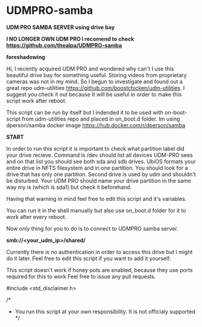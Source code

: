 # UDMPRO-samba

**UDM PRO SAMBA SERVER using drive bay**

**I NO LONGER OWN UDM PRO I recomend to check https://github.com/thealpa/UDMPRO-samba**


**foreshadowing**

Hi, I recently acquired UDM PRO and wondered why can't I use this beautiful drive bay for something useful. Storing videos from proprietary cameras was not in my mind. So I begun to investigate and found out a great repo udm-utilities https://github.com/boostchicken/udm-utilities. I suggest you check it out because It will be useful in order to make this script work after reboot.

This script can be run by itself but I indended it to be used with on-boot-script from udm-utilities repo and placed in on_boot.d folder. Im using dperson/samba docker image https://hub.docker.com/r/dperson/samba

**START**

In order to run this script it is important to check what partition label did your drive recieve. Command ls /dev should list all devices UDM-PRO sees and on that list you should see both sda and sdb drives. UbiOS formats your entire drive in NFTS filesystem and in one partition. You should look for a drive that has only one partition. Second drive is used by udm and shouldn't be disturbed. Your UDM PRO should name your drive partition in the same way my is (which is sda1) but check it beforehand.

Having that warning in mind feel free to edit this script and it's variables.

You can run it in the shell manually but also use on_boot.d folder for it to work after every reboot.

Now only thing for you to do is to connect to UDMPRO samba server.

**smb://<your_udm_ip>/shared/**

Currently there is no authentication in order to access this drive but I might do it later. Feel free to edit this script if you want to add it yourself.

This script doesn't work if honey pots are enabled, because they use ports required for this to work Feel free to issue any pull requests.

#include <std_disclaimer.h>

/*
* You run this script at your own responsibility. It is not officialy supported
*/
